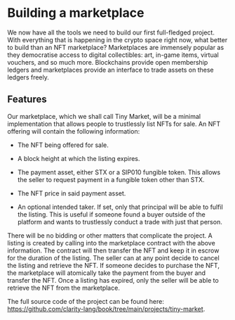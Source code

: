 # Building a marketplace

We now have all the tools we need to build our first full-fledged project. With
everything that is happening in the crypto space right now, what better to build
than an NFT marketplace? Marketplaces are immensely popular as they democratise
access to digital collectibles: art, in-game items, virtual vouchers, and so
much more. Blockchains provide open membership ledgers and marketplaces provide
an interface to trade assets on these ledgers freely.

## Features

Our marketplace, which we shall call Tiny Market, will be a minimal
implementation that allows people to trustlessly list NFTs for sale. An NFT
offering will contain the following information:

- The NFT being offered for sale.

- A block height at which the listing expires.

- The payment asset, either STX or a SIP010 fungible token. This allows the
  seller to request payment in a fungible token other than STX.

- The NFT price in said payment asset.

- An optional intended taker. If set, only that principal will be able to fulfil
  the listing. This is useful if someone found a buyer outside of the platform
  and wants to trustlessly conduct a trade with just that person.

There will be no bidding or other matters that complicate the project. A listing
is created by calling into the marketplace contract with the above information.
The contract will then transfer the NFT and keep it in escrow for the duration
of the listing. The seller can at any point decide to cancel the listing and
retrieve the NFT. If someone decides to purchase the NFT, the marketplace will
atomically take the payment from the buyer and transfer the NFT. Once a listing
has expired, only the seller will be able to retrieve the NFT from the
marketplace.

The full source code of the project can be found here:
https://github.com/clarity-lang/book/tree/main/projects/tiny-market.
